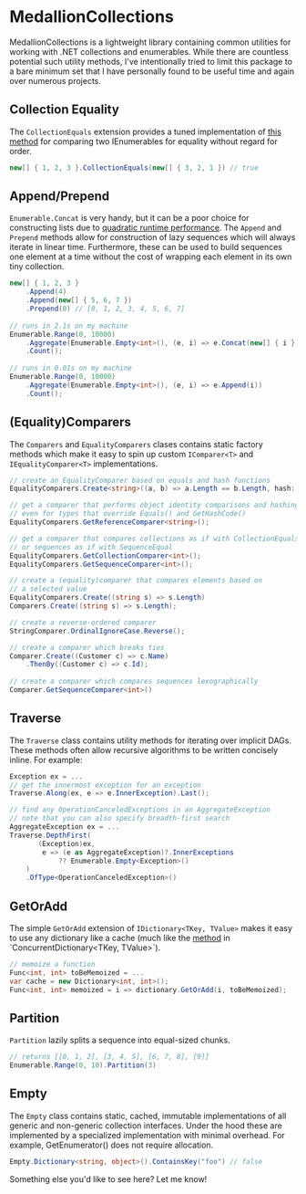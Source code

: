 ﻿MedallionCollections
==============

MedallionCollections is a lightweight library containing common utilities for working with .NET collections and enumerables. While there are countless potential such utility methods, I've intentionally tried to limit this package to a bare minimum set that I have personally found to be useful time and again over numerous projects.

## Collection Equality

The `CollectionEquals` extension provides a tuned implementation of [this method](http://www.codeducky.org/engineering-a-collection-equality-function/) for comparing two IEnumerables for equality without regard for order.

```C#
new[] { 1, 2, 3 }.CollectionEquals(new[] { 3, 2, 1 }) // true
```

## Append/Prepend

`Enumerable.Concat` is very handy, but it can be a poor choice for constructing lists due to [quadratic runtime performance](http://blogs.msdn.com/b/wesdyer/archive/2007/03/23/all-about-iterators.aspx). The `Append` and `Prepend` methods allow for construction of lazy sequences which will always iterate in linear time. Furthermore, these can be used to build sequences one element at a time without the cost of wrapping each element in its own tiny collection.

```C#
new[] { 1, 2, 3 }
	.Append(4)
	.Append(new[] { 5, 6, 7 })
	.Prepend(0) // [0, 1, 2, 3, 4, 5, 6, 7]
	
// runs in 2.1s on my machine
Enumerable.Range(0, 10000)
	.Aggregate(Enumerable.Empty<int>(), (e, i) => e.Concat(new[] { i })
	.Count();
	
// runs in 0.01s on my machine
Enumerable.Range(0, 10000)
	.Aggregate(Enumerable.Empty<int>(), (e, i) => e.Append(i))
	.Count();
```

## (Equality)Comparers

The `Comparers` and `EqualityComparers` clases contains static factory methods which make it easy to spin up custom `IComparer<T>` and `IEqualityComparer<T>` implementations.

```C#
// create an EqualityComparer based on equals and hash functions
EqualityComparers.Create<string>((a, b) => a.Length == b.Length, hash: s => s.Length);

// get a comparer that performs object identity comparisons and hashing
// even for types that override Equals() and GetHashCode()
EqualityComparers.GetReferenceComparer<string>();

// get a comparer that compares collections as if with CollectionEquals()
// or sequences as if with SequenceEqual
EqualityComparers.GetCollectionComparer<int>();
EqualityComparers.GetSequenceComparer<int>();

// create a (equality)comparer that compares elements based on
// a selected value
EqualityComparers.Create((string s) => s.Length)
Comparers.Create((string s) => s.Length);

// create a reverse-ordered comparer
StringComparer.OrdinalIgnoreCase.Reverse();

// create a comparer which breaks ties
Comparer.Create((Customer c) => c.Name)
	.ThenBy((Customer c) => c.Id);
	
// create a comparer which compares sequences lexographically
Comparer.GetSequenceComparer<int>()
```

## Traverse

The `Traverse` class contains utility methods for iterating over implicit DAGs. These methods often allow recursive algorithms to be written concisely inline. For example:

```C#
Exception ex = ...
// get the innermost exception for an exception
Traverse.Along(ex, e => e.InnerException).Last();

// find any OperationCanceledExceptions in an AggregateException
// note that you can also specify breadth-first search
AggregateException ex = ...
Traverse.DepthFirst(
	   (Exception)ex, 
		e => (e as AggregateException)?.InnerExceptions 
			?? Enumerable.Empty<Exception>()
	)
	.OfType<OperationCanceledException>()
```

## GetOrAdd

The simple `GetOrAdd` extension of `IDictionary<TKey, TValue>` makes it easy to use any dictionary like a cache (much like the [method](https://msdn.microsoft.com/en-us/library/ee378677(v=vs.110).aspx) in `ConcurrentDictionary<TKey, TValue>`).

```C#
// memoize a function
Func<int, int> toBeMemoized = ...
var cache = new Dictionary<int, int>();
Func<int, int> memoized = i => dictionary.GetOrAdd(i, toBeMemoized);
```

## Partition

`Partition` lazily splits a sequence into equal-sized chunks.

```C#
// returns [[0, 1, 2], [3, 4, 5], [6, 7, 8], [9]]
Enumerable.Range(0, 10).Partition(3)
```

## Empty

The `Empty` class contains static, cached, immutable implementations of all generic and non-generic collection interfaces. Under the hood these are implemented by a specialized implementation with minimal overhead. For example, GetEnumerator() does not require allocation.

```C#
Empty.Dictionary<string, object>().ContainsKey("foo") // false
```

Something else you'd like to see here? Let me know!